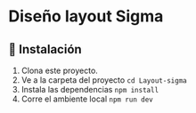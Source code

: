 # Diseño layout Sigma

## 🚀 Instalación

1. Clona este proyecto.
2. Ve a la carpeta del proyecto
   `cd Layout-sigma`
3. Instala las dependencias
   `npm install`
4. Corre el ambiente local
   `npm run dev`

